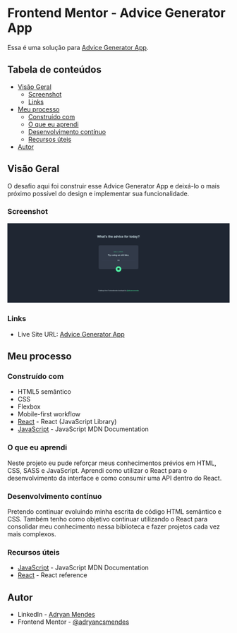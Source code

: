 # Frontend Mentor - Advice Generator App

Essa é uma solução para [Advice Generator App](https://www.frontendmentor.io/challenges/advice-generator-app-QdUG-13db/hub). 

## Tabela de conteúdos

- [Visão Geral](#visão-geral)
  - [Screenshot](#screenshot)
  - [Links](#links)
- [Meu processo](#meu-processo)
  - [Construído com](#construído-com)
  - [O que eu aprendi](#o-que-eu-aprendi)
  - [Desenvolvimento contínuo](#desenvolvimento-contínuo)
  - [Recursos úteis](#recursos-úteis)
- [Autor](#autor)


## Visão Geral

O desafio aqui foi construir esse Advice Generator App e deixá-lo o mais próximo possível do design e implementar sua funcionalidade.


### Screenshot


![](src/images/screenshot.png)


### Links

- Live Site URL: [Advice Generator App](https://advice-generator-app-steel-xi.vercel.app/)


## Meu processo

### Construído com

- HTML5 semântico
- CSS
- Flexbox
- Mobile-first workflow
- [React](https://react.dev/) - React (JavaScript Library)
- [JavaScript](https://developer.mozilla.org/pt-BR/docs/Web/JavaScript) - JavaScript MDN Documentation


### O que eu aprendi

Neste projeto eu pude reforçar meus conhecimentos prévios em HTML, CSS, SASS e JavaScript. Aprendi como utilizar o React para o desenvolvimento da interface e como consumir uma API dentro do React.


### Desenvolvimento contínuo

Pretendo continuar evoluindo minha escrita de código HTML semântico e CSS. Também tenho como objetivo continuar utilizando o React para consolidar meu conhecimento nessa biblioteca e fazer projetos cada vez mais complexos.


### Recursos úteis

- [JavaScript](https://developer.mozilla.org/pt-BR/docs/Web/JavaScript) - JavaScript MDN Documentation
- [React](https://react.dev/reference/react) - React reference

## Autor

- LinkedIn - [Adryan Mendes](https://www.linkedin.com/in/adryan-c%C3%A9sar-mendes-527248186/)
- Frontend Mentor - [@adryancsmendes](https://www.frontendmentor.io/profile/adryancsmendes)


